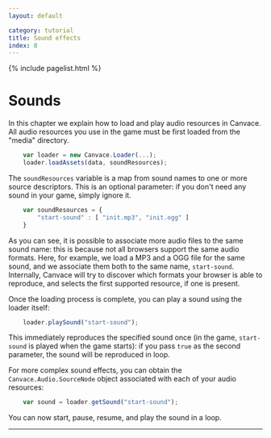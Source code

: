```yaml
---
layout: default

category: tutorial
title: Sound effects
index: 8
---
```


{% include pagelist.html %}

# Sounds
In this chapter we explain how to load and play audio resources in Canvace.
All audio resources you use in the game must be first loaded from the "media" directory.

```javascript
    var loader = new Canvace.Loader(...);
    loader.loadAssets(data, soundResources);
```

The `soundResources` variable is a map from sound names to one or more source descriptors. This is an optional parameter: if you don't need any sound in your game, simply ignore it.

```javascript
    var soundResources = {
        "start-sound" : [ "init.mp3", "init.ogg" ]
    }
```

As you can see, it is possible to associate more audio files to the same sound name: this is because not all browsers support the same audio formats. Here, for example, we load a MP3 and a OGG file for the same sound, and we associate them both to the same name, `start-sound`. Internally, Canvace will try to discover which formats your browser is able to reproduce, and selects the first supported resource, if one is present.

Once the loading process is complete, you can play a sound using the loader itself:

```javascript
    loader.playSound("start-sound");
```

This immediately reproduces the specified sound once (in the game, `start-sound` is played when the game starts): if you pass `true` as the second parameter, the sound will be reproduced in loop.

For more complex sound effects, you can obtain the `Canvace.Audio.SourceNode` object associated with each of your audio resources:

```javascript
    var sound = loader.getSound("start-sound");
```
    
You can now start, pause, resume, and play the sound in a loop.

----------------------------
